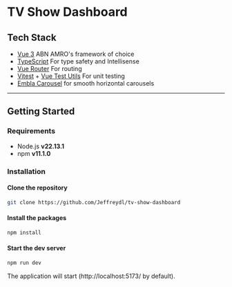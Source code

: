 # TV Show Dashboard

## Tech Stack

- [Vue 3](https://vuejs.org/) ABN AMRO's framework of choice
- [TypeScript](https://www.typescriptlang.org/) For type safety and Intellisense
- [Vue Router](https://router.vuejs.org/) For routing
- [Vitest](https://vitest.dev/) + [Vue Test Utils](https://test-utils.vuejs.org/) For unit testing
- [Embla Carousel](https://www.embla-carousel.com/) for smooth horizontal carousels

---

## Getting Started

### Requirements

- Node.js **v22.13.1**
- npm **v11.1.0**

### Installation

#### Clone the repository

```sh
git clone https://github.com/Jeffreydl/tv-show-dashboard
```

#### Install the packages

```sh
npm install
```

#### Start the dev server

```sh
npm run dev
```

The application will start (http://localhost:5173/ by default).

